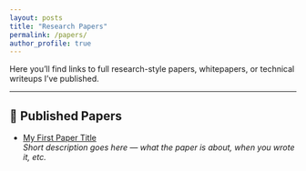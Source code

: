 ```yaml
---
layout: posts
title: "Research Papers"
permalink: /papers/
author_profile: true
---
```


Here you’ll find links to full research-style papers, whitepapers, or technical writeups I’ve published.

---

## 📄 Published Papers

- [My First Paper Title](assets/papers/example.pdf)  
  *Short description goes here — what the paper is about, when you wrote it, etc.*
